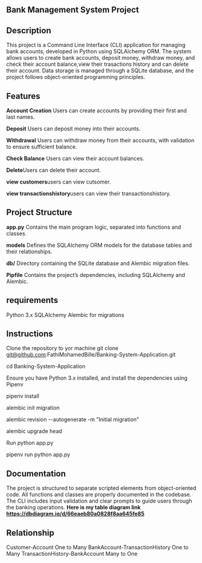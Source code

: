 ## Bank Management System Project
## Description
This project is a Command Line Interface (CLI) application for managing bank accounts, developed in Python using SQLAlchemy ORM. The system allows users to create bank accounts, deposit money, withdraw money, and check their account balance,view their trasactions history and can delete their account. Data storage is managed through a SQLite database, and the project follows object-oriented programming principles.

## Features
**Account Creation** Users can create accounts by providing their first and last names.

**Deposit** Users can deposit money into their accounts.

**Withdrawal** Users can withdraw money from their accounts, with validation to ensure sufficient balance.

**Check Balance** Users can view their account balances.

**Delete**Users can delete their account.

**view customers**users can view cutsomer.

**view transactionshistory**users can view their transactionshistory.

## Project Structure
**app.py** Contains the main program logic, separated into functions and classes.

**models** Defines the SQLAlchemy ORM models for the database tables and their relationships.

**db/** Directory containing the SQLite database and Alembic migration files.

**Pipfile** Contains the project’s dependencies, including SQLAlchemy and Alembic.

## requirements
Python 3.x
SQLAlchemy
Alembic for migrations
## Instructions
Clone the repository to yor machine git clone git@github.com:FathiMohamedBille/Banking-System-Application.git

cd Banking-System-Application

Ensure you have Python 3.x installed, and install the dependencies using Pipenv

pipenv install


alembic init migration

alembic revision --autogenerate -m "Initial migration"

alembic upgrade head


Run  python app.py

pipenv run python app.py


## Documentation
The project is structured to separate scripted elements from object-oriented code. All functions and classes are properly documented in the codebase.
The CLI includes input validation and clear prompts to guide users through the banking operations.
**Here is my table diagram link https://dbdiagram.io/d/66eaeb80a0828f8aa645fe85**
## Relationship
Customer-Account One to Many
BankAccount-TransactionHistory One to Many
TransactionHistory-BankAccount Many to One
